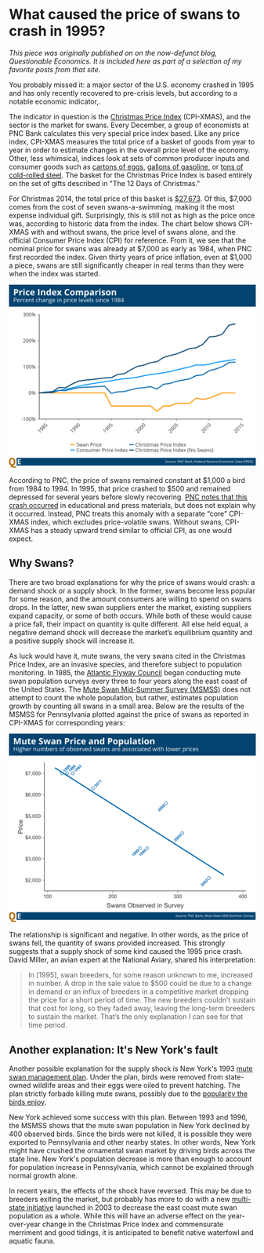 # What caused the price of swans to crash in 1995?

*This piece was originally published on on the now-defunct blog, Questionable Economics. It is included here as part of a selection of my favorite posts from that site.*

You probably missed it: a major sector of the U.S. economy crashed in 1995 and has only recently recovered to pre-crisis levels, but according to a notable economic indicator,. 

The indicator in question is the [Christmas Price Index]( https://www.pncchristmaspriceindex.com/) (CPI-XMAS), and the sector is the market for swans. Every December, a group of economists at PNC Bank calculates this very special price index based. Like any price index, CPI-XMAS measures the total price of a basket of goods from year to year in order to estimate changes in the overall price level of the economy. Other, less whimsical, indices look at sets of common producer inputs and consumer goods such as [cartons of eggs](http://data.bls.gov/timeseries/APU0000708111?data_tool=XGtable), [gallons of gasoline](http://data.bls.gov/timeseries/APU00007471A?data_tool=XGtable), or [tons of cold-rolled steel](http://data.bls.gov/timeseries/WPU10170702?data_tool=XGtable). The basket for the Christmas Price Index is based entirely on the set of gifts described in "The 12 Days of Christmas." 

For Christmas 2014, the total price of this basket is [$27,673](https://www.pncchristmaspriceindex.com/pnc/price-index-by-year). Of this, $7,000 comes from the cost of seven swans-a-swimming, making it the most expense individual gift. Surprisingly, this is still not as high as the price once was, according to historic data from the index. The chart below shows CPI-XMAS with and without swans, the price level of swans alone, and the official Consumer Price Index (CPI) for reference. From it, we see that the nominal price for swans was already at $7,000 as early as 1984, when PNC first recorded the index. Given thirty years of price inflation, even at $1,000 a piece, swans are still significantly cheaper in real terms than they were when the index was started. 

![](/Christmas-Price-Index/Visuals/PriceIndices.png)

According to PNC, the price of swans remained constant at $1,000 a bird from 1984 to 1994. In 1995, that price crashed to $500 and remained depressed for several years before slowly recovering. [PNC notes that this crash occurred](https://www.pncchristmaspriceindex.com/pdf/2014-Price-Index.pdf) in educational and press materials, but does not explain why it occurred. Instead, PNC treats this anomaly with a separate “core” CPI-XMAS index, which excludes price-volatile swans. Without swans, CPI-XMAS has a steady upward trend similar to official CPI, as one would expect.

## Why Swans?

There are two broad explanations for why the price of swans would crash: a demand shock or a supply shock. In the former, swans become less popular for some reason, and the amount consumers are willing to spend on swans drops. In the latter, new swan suppliers enter the market, existing suppliers expand capacity, or some of both occurs. While both of these would cause a price fall, their impact on quantity is quite different. All else held equal, a negative demand shock will decrease the market’s equilibrium quantity and a positive supply shock will increase it.

As luck would have it, mute swans, the very swans cited in the Christmas Price Index, are an invasive species, and therefore subject to population monitoring. In 1985, the [Atlantic Flyway Council](http://www.flyways.us/) began conducting mute swan population surveys every three to four years along the east coast of the United States. The [Mute Swan Mid-Summer Survey (MSMSS)]( http://www.portal.state.pa.us/portal/server.pt/document/1374270/2011_mute_swan_survey_results_pdf) does not attempt to count the whole population, but rather, estimates population growth by counting all swans in a small area. Below are the results of the MSMSS for Pennsylvania plotted against the price of swans as reported in CPI-XMAS for corresponding years:  

![](/Christmas-Price-Index/Visuals/swanmarket.png)

The relationship is significant and negative. In other words, as the price of swans fell, the quantity of swans provided increased. This strongly suggests that a supply shock of some kind caused the 1995 price crash. David Miller, an avian expert at the National Aviary, shared his interpretation:

>In [1995], swan breeders, for some reason unknown to me, increased in number. A drop in the sale value to $500 could be due to a change in demand or an influx of breeders in a competitive market dropping the price for a short period of time. The new breeders couldn’t sustain that cost for long, so they faded away, leaving the long-term breeders to sustain the market. That’s the only explanation I can see for that time period.

## Another explanation: It's New York's fault

Another possible explanation for the supply shock is New York's 1993 [mute swan management plan]( http://www.nytimes.com/2014/01/30/nyregion/a-winged-symbol-of-love-that-new-york-state-wants-banished.html?_r=0). Under the plan, birds were removed from state-owned wildlife areas and their eggs were oiled to prevent hatching. The plan strictly forbade killing mute swans, possibly due to the [popularity the birds enjoy]( http://www.nytimes.com/2014/02/18/opinion/speaking-up-for-the-mute-swan.html).

New York achieved some success with this plan. Between 1993 and 1996, the MSMSS shows that the mute swan population in New York declined by 400 observed birds. Since the birds were not killed, it is possible they were exported to Pennsylvania and other nearby states. In other words, New York might have crushed the ornamental swan market by driving birds across the state line. New York's population decrease is more than enough to account for population increase in Pennsylvania, which cannot be explained through normal growth alone.
 
In recent years, the effects of the shock have reversed. This may be due to breeders exiting the market, but probably has more to do with a new [multi-state initiative]( https://www.michigan.gov/documents/dnr/AFC_mute_swan_plan1_364878_7.pdf) launched in 2003 to decrease the east coast mute swan population as a whole. While this will have an adverse effect on the year-over-year change in the Christmas Price Index and commensurate merriment and good tidings, it is anticipated to benefit native waterfowl and aquatic fauna.
